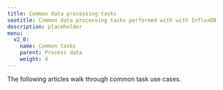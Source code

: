 ```yaml
---
title: Common data processing tasks
seotitle: Common data processing tasks performed with with InfluxDB
description: placeholder
menu:
  v2_0:
    name: Common tasks
    parent: Process data
    weight: 4
---
```


The following articles walk through common task use cases.
